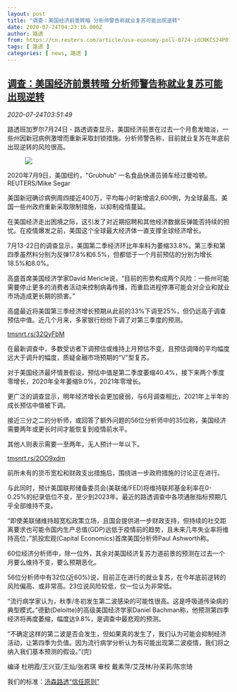 ```yaml
---
layout: post
title: "调查：美国经济前景转暗 分析师警告称就业复苏可能出现逆转"
date: 2020-07-24T04:23:16.000Z
author: 路透
from: https://cn.reuters.com/article/usa-economy-poll-0724-idCNKCS24P07S
tags: [ 路透 ]
categories: [ news, 路透 ]
---
```

<!--1595564596000-->
[调查：美国经济前景转暗 分析师警告称就业复苏可能出现逆转](https://cn.reuters.com/article/usa-economy-poll-0724-idCNKCS24P07S)
------

<div>
<div><i>2020-07-24T03:51:49</i></div><div class="StandardArticleBody_body"><p>路透班加罗尔7月24日 - 路透调查显示，美国经济前景在过去一个月愈发暗淡，一些州因新冠病例激增而重新采取封锁措施。分析师警告称，目前就业复苏在年底前出现逆转的风险很高。 </p><div class="PrimaryAsset_container"><div class="Image_container" tabindex="-1"><figure class="Image_zoom" style="padding-bottom:"><div class="LazyImage_container LazyImage_dark" style="background-image:none"><img src="//s3.reutersmedia.net/resources/r/?m=02&amp;d=20200724&amp;t=2&amp;i=1526942230&amp;r=LYNXNPEG6N04J&amp;w=600" aria-label="2020年7月9日，美国纽约，&quot;Grubhub&quot; 一名食品快递员骑车经过曼哈顿。REUTERS/Mike Segar"/><div class="LazyImage_image LazyImage_fallback" style="background-image:url(//s3.reutersmedia.net/resources/r/?m=02&amp;d=20200724&amp;t=2&amp;i=1526942230&amp;r=LYNXNPEG6N04J&amp;w=600);background-position:center center;background-color:inherit"></div></div><div class="Image_expand-button" aria-label="Expand Image Slideshow" role="button" tabindex="0"></div></figure><figcaption><div class="Image_caption"><span>2020年7月9日，美国纽约，"Grubhub" 一名食品快递员骑车经过曼哈顿。REUTERS/Mike Segar</span></div></figcaption></div></div><p>美国新冠确诊病例周四接近400万，平均每小时新增逾2,600例，为全球最高。美国一些州政府重新采取限制措施，以抑制疫情蔓延。 </p><p>在美国经济走出困境之际，这引发了对近期招聘和其他经济数据反弹能否持续的担忧。在疫情爆发之前，美国这个全球最大经济体一直支撑全球经济增长。 </p><p>7月13-22日的调查显示，美国第二季经济环比年率料为萎缩33.8%。第三季和第四季虽然料分别为反弹17.8%和6.5%，但都低于一个月前预估的分别为增长18.5%和8.0%。 </p><p>高盛首席美国经济学家David Mericle说，“目前的形势构成两个风险：一些州可能需要停止更多的消费者活动来控制病毒传播，而重启进程停滞可能会对企业和就业市场造成更长期的损害。” </p><p>高盛最近将美国第三季经济增长预期从此前的33%下调至25%，但仍远高于调查预估中值。近几个月来，多家银行纷纷下调了对第三季度的预测。 </p><p><a href="https://tmsnrt.rs/32QyFbM">tmsnrt.rs/32QyFbM</a> </p><p>在最新调查中，多数受访者下调预估或维持上月预估不变，且预估调降的平均幅度远大于调升的幅度，质疑金融市场预期的“V”型复苏。 </p><p>对于美国经济最坏情景假设，预估中值是第二季度萎缩40.4%，接下来两个季度零增长，2020年全年萎缩9.0%，2021年零增长。 </p><p>更广泛的调查显示，明年经济增长会更加疲弱，与6月调查相比，2021年上半年的成长预估中值被下调。 </p><p>接近三分之二的分析师，或回答了额外问题的56位分析师中的35位称，美国经济需要两年或更长时间才能恢复到疫情前水平。 </p><p>其他人则表示需要一至两年，无人预计一年以下。 </p><p><a href="https://tmsnrt.rs/2OO9xdm">tmsnrt.rs/2OO9xdm</a> </p><p>前所未有的货币宽松和财政支出措施后，围绕进一步政府措施的讨论正在进行。 </p><p>与此同时，预计美国联邦储备委员会(美联储/FED)将维持联邦基金利率在0-0.25%的纪录低位不变，至少到2023年。最近的路透调查中各项通胀指标预期几乎全部维持不变。 </p><p>“即使美联储维持超宽松政策立场，且国会提供进一步财政支持，但持续的社交距离要求也可能令国内生产总值(GDP)远低于疫情前的趋势，且未来几年失业率将维持高位，”凯投宏观(Capital Economics)首席美国分析师Paul Ashworth称。 </p><p>60位经济分析师中，除一位外，其余对美国经济复苏力道前景的预测在过去一个月要么维持不变，要么预期恶化。 </p><p>56位分析师中有32位(近60%)说，目前正在进行的就业复苏，在今年底前逆转的风险偏高、或非常高。23位说风险较低，仅一位认为非常低。 </p><p>“流行病学家认为，秋季/冬初发生第二波感染的可能性很高。这是呼吸道传染病的典型模式。”德勤(Deloitte)的高级美国经济学家Daniel Bachman称，他预测第四季经济将再度萎缩，幅度达9.8%，是调查中最悲观的预测。 </p><p>“不确定这样的第二波是否会发生，但如果真的发生了，我们认为可能会抑制经济活动，让第四季为负值。因为流行病学分析认为有可能出现第二波疫情，我们将之纳入我们基本预测的假设。”(完) </p><div class="Attribution_container"><div class="Attribution_attribution"><p class="Attribution_content">编译 杜明霞/王兴亚/王灿/张若琪 审校 戴素萍/艾茂林/孙茉莉/陈宗琦 </p></div></div><div class="StandardArticleBody_trustBadgeContainer"><span class="StandardArticleBody_trustBadgeTitle">我们的标准：</span><span class="trustBadgeUrl"><a href="https://www.thomsonreuters.cn/content/dam/openweb/documents/pdf/china/brochures/about-us-1.pdf">汤森路透“信任原则”</a></span></div></div>
</div>
